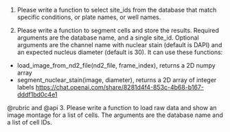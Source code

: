 1. Please write a function to select site_ids from the database that match specific conditions, or plate names, or well names. 

2. Please write a function to segment cells and store the results. Required arguments are the database name, and a single site_id. Optional arguments are the channel name with nuclear stain (default is DAPI) and an expected nucleus diameter (default is 30). It can use these functions:
- load_image_from_nd2_file(nd2_file, frame_index), returns a 2D numpy array
- segment_nuclear_stain(image, diameter), returns a 2D array of integer labels
https://chat.openai.com/share/8281d4f4-853c-4b68-b167-dddf1bd0c4e1


@rubric and @api
3. Please write a function to load raw data and show an image montage for a list of cells. The arguments are the database name and a list of cell IDs. 
